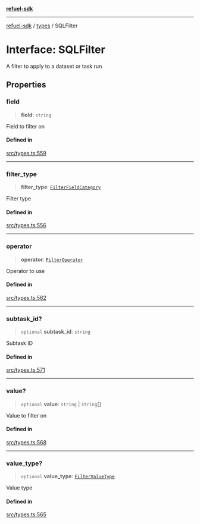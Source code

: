 [**refuel-sdk**](../../README.md)

***

[refuel-sdk](../../modules.md) / [types](../README.md) / SQLFilter

# Interface: SQLFilter

A filter to apply to a dataset or task run

## Properties

### field

> **field**: `string`

Field to filter on

#### Defined in

[src/types.ts:559](https://github.com/refuel-ai/refuel-sdk/blob/4c2ff8dd3473ca3a77a7beb7cac6d4e017c1d0e0/src/types.ts#L559)

***

### filter\_type

> **filter\_type**: [`FilterFieldCategory`](../enumerations/FilterFieldCategory.md)

Filter type

#### Defined in

[src/types.ts:556](https://github.com/refuel-ai/refuel-sdk/blob/4c2ff8dd3473ca3a77a7beb7cac6d4e017c1d0e0/src/types.ts#L556)

***

### operator

> **operator**: [`FilterOperator`](../enumerations/FilterOperator.md)

Operator to use

#### Defined in

[src/types.ts:562](https://github.com/refuel-ai/refuel-sdk/blob/4c2ff8dd3473ca3a77a7beb7cac6d4e017c1d0e0/src/types.ts#L562)

***

### subtask\_id?

> `optional` **subtask\_id**: `string`

Subtask ID

#### Defined in

[src/types.ts:571](https://github.com/refuel-ai/refuel-sdk/blob/4c2ff8dd3473ca3a77a7beb7cac6d4e017c1d0e0/src/types.ts#L571)

***

### value?

> `optional` **value**: `string` \| `string`[]

Value to filter on

#### Defined in

[src/types.ts:568](https://github.com/refuel-ai/refuel-sdk/blob/4c2ff8dd3473ca3a77a7beb7cac6d4e017c1d0e0/src/types.ts#L568)

***

### value\_type?

> `optional` **value\_type**: [`FilterValueType`](../type-aliases/FilterValueType.md)

Value type

#### Defined in

[src/types.ts:565](https://github.com/refuel-ai/refuel-sdk/blob/4c2ff8dd3473ca3a77a7beb7cac6d4e017c1d0e0/src/types.ts#L565)
